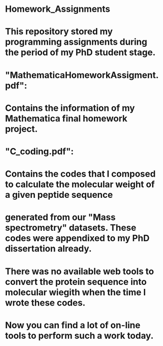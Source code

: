 # Homework_Assignments
# This repository stored my programming assignments during the period of my PhD student stage.

# "MathematicaHomeworkAssigment.pdf":
# Contains the information of my Mathematica final homework project.

# "C_coding.pdf":
# Contains the codes that I composed to calculate the molecular weight of a given peptide sequence
# generated from our "Mass spectrometry" datasets. These codes were appendixed to my PhD dissertation already.
# There was no available web tools to convert the protein sequence into molecular wiegith when the time I wrote these codes.
# Now you can find a lot of on-line tools to perform such a work today. 
